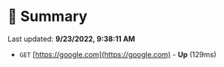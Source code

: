 # 📖 Summary
Last updated: **9/23/2022, 9:38:11 AM**

- `GET` [https://google.com](https://google.com) - **Up** (129ms)
